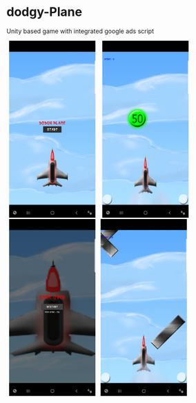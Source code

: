 # dodgy-Plane
Unity based game with integrated google ads script

<img src="Screenshot_20190830-142930_Dodgy Plane.jpg" width="200px" height="411px" hspace="6"> <img src="Screenshot_20190830-142939_Dodgy Plane.jpg" width="200px" height="411px" hspace="6"><img src="Screenshot_20190830-142944_Dodgy Plane.jpg" width="200px" height="411px" hspace="6"><img src="Screenshot_20190830-143028_Dodgy%20Plane.jpg" width="200px" height="411px" hspace="6">
